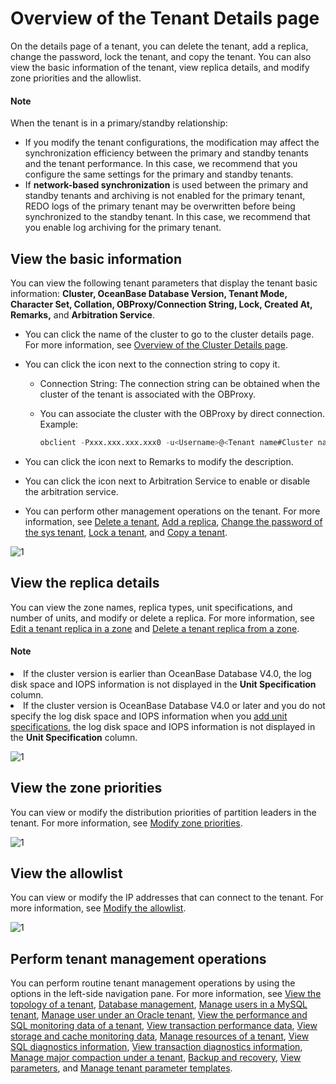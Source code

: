 # Overview of the Tenant Details page

On the details page of a tenant, you can delete the tenant, add a replica, change the password, lock the tenant, and copy the tenant. You can also view the basic information of the tenant, view replica details, and modify zone priorities and the allowlist.

<main id="notice" type='explain'><h4>Note</h4><p>

When the tenant is in a primary/standby relationship:

<ul><li>If you modify the tenant configurations, the modification may affect the synchronization efficiency between the primary and standby tenants and the tenant performance. In this case, we recommend that you configure the same settings for the primary and standby tenants. </li>

<li>If <b>network-based synchronization</b> is used between the primary and standby tenants and archiving is not enabled for the primary tenant, REDO logs of the primary tenant may be overwritten before being synchronized to the standby tenant. In this case, we recommend that you enable log archiving for the primary tenant. </li></ul>

</p></main>

## View the basic information

You can view the following tenant parameters that display the tenant basic information: **Cluster, OceanBase Database Version, Tenant Mode, Character Set, Collation, OBProxy/Connection String, Lock, Created At, Remarks,** and **Arbitration Service**.

* You can click the name of the cluster to go to the cluster details page. For more information, see [Overview of the Cluster Details page](../../600.cluster-functions/300.manage-a-cluster/200.overview-of-the-cluster-details-page.md).

* You can click the icon next to the connection string to copy it.

  * Connection String: The connection string can be obtained when the cluster of the tenant is associated with the OBProxy.

  * You can associate the cluster with the OBProxy by direct connection. Example:

      ```sql
      obclient -Pxxx.xxx.xxx.xxx0 -u<Username>@<Tenant name#Cluster name> -P2883 -p****** -c -A sys
      ```

* You can click the icon next to Remarks to modify the description.

* You can click the icon next to Arbitration Service to enable or disable the arbitration service.

* You can perform other management operations on the tenant. For more information, see [Delete a tenant](../600.manage-a-tenant/400.delete-a-tenant.md), [Add a replica](../1000.manage-tenant-replica/200.create-a-replica.md), [Change the password of the sys tenant](../600.manage-a-tenant/500.change-the-sysy-tenant-password.md), [Lock a tenant](../600.manage-a-tenant/300.locked-a-tenant.md), and [Copy a tenant](../600.manage-a-tenant/200.replication-a-tenant.md).

![1](https://obbusiness-private.oss-cn-shanghai.aliyuncs.com/doc/img/ocp/420/420-en/%E7%A7%9F%E6%88%B7%E5%9F%BA%E6%9C%AC%E4%BF%A1%E6%81%AF.png)

## View the replica details

You can view the zone names, replica types, unit specifications, and number of units, and modify or delete a replica. For more information, see [Edit a tenant replica in a zone](../1000.manage-tenant-replica/300.edit-a-replica-of-a-tenant-in-a-private-zone.md) and [Delete a tenant replica from a zone](../1000.manage-tenant-replica/400.delete-a-replica-of-a-tenant-in-a-private-zone.md).

<main id="notice" type='explain'>

<h4>Note</h4>

<p><li>If the cluster version is earlier than OceanBase Database V4.0, the log disk space and IOPS information is not displayed in the <b>Unit Specification</b> column.</li><li>If the cluster version is OceanBase Database V4.0 or later and you do not specify the log disk space and IOPS information when you <a href="../400.manage-unit-specification.md">add unit specifications</a>, the log disk space and IOPS information is not displayed in the <b>Unit Specification</b> column.</li></p>

</main>

![1](https://obbusiness-private.oss-cn-shanghai.aliyuncs.com/doc/img/ocp/420/420-en/%E6%9F%A5%E7%9C%8B%E5%89%AF%E6%9C%AC%E8%AF%A6%E6%83%85.png)

## View the zone priorities

You can view or modify the distribution priorities of partition leaders in the tenant. For more information, see [Modify zone priorities](../800.modify-a-zone-priority.md).

![1](https://obbusiness-private.oss-cn-shanghai.aliyuncs.com/doc/img/ocp/420/420-en/zone%E4%BC%98%E5%85%88%E7%BA%A7.png)

## View the allowlist

You can view or modify the IP addresses that can connect to the tenant. For more information, see [Modify the allowlist](../700.modify-the-whitelist.md).

![1](https://obbusiness-private.oss-cn-shanghai.aliyuncs.com/doc/img/ocp/420/420-en/%E7%99%BD%E5%90%8D%E5%8D%95.png)

## Perform tenant management operations

You can perform routine tenant management operations by using the options in the left-side navigation pane. For more information, see [View the topology of a tenant](900.manage-tenant-topulogy/100.view-the-tenant-topology.md), [Database management](../1100.database-management.md), [Manage users in a MySQL tenant](../1200.manage-users-and-permissions-under-tenants/100.user-management-under-a-mysql-tenant.md), [Manage user under an Oracle tenant](../1200.manage-users-and-permissions-under-tenants/200.user-management-under-an-oracle-tenant/100.oracle-tenant-user-management.md), [View the performance and SQL monitoring data of a tenant](../../900.monitoring-and-alerts-functions/100.performance-monitoring-overview/400.view-tenant-performance-and-sql.md), [View transaction performance data](../../900.monitoring-and-alerts-functions/100.performance-monitoring-overview/500.view-transaction-performance.md), [View storage and cache monitoring data](../../900.monitoring-and-alerts-functions/100.performance-monitoring-overview/600.view-storage-and-cache-performance.md), [Manage resources of a tenant](../500.ocp-resource-unit-specifications.md), [View SQL diagnostics information](../../1000.diagnosis-and-tuning-fuctions/100.manage-sql-diagnosis/300.suspicious-sql-diagnostics.md), [View transaction diagnostics information](../../1000.diagnosis-and-tuning-fuctions/200.manage-transaction-diagnostics/200.view-transaction-diagnosis.md), [Manage major compaction under a tenant](../1400.manage-tenant-merge/200.details-of-tenant-major-compaction.md), [Backup and recovery](../../1100.backup-and-restoration-functions/400.backup-now/200.back-up-tenant-now.md), [View parameters](../1500.manage-tenant-parameter-templates.md), and [Manage tenant parameter templates](../1600.manage-tenant-parameters/100.view-the-tenant-parameter.md).
